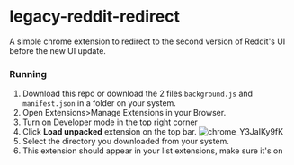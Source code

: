 # legacy-reddit-redirect
A simple chrome extension to redirect to the second version of Reddit's UI before the new UI update.

### Running
1. Download this repo or download the 2 files `background.js` and `manifest.json` in a folder on your system.
2. Open Extensions>Manage Extensions in your Browser.
3. Turn on Developer mode in the top right corner
4. Click **Load unpacked** extension on the top bar.
![chrome_Y3JaIKy9fK](https://github.com/CoolMasterB/legacy-reddit-redirect/assets/76643837/e0c7e6c9-ab3e-43f6-b5d9-5d548c21d0ed)
6. Select the directory you downloaded from your system.
7. This extension should appear in your list extensions, make sure it's on
